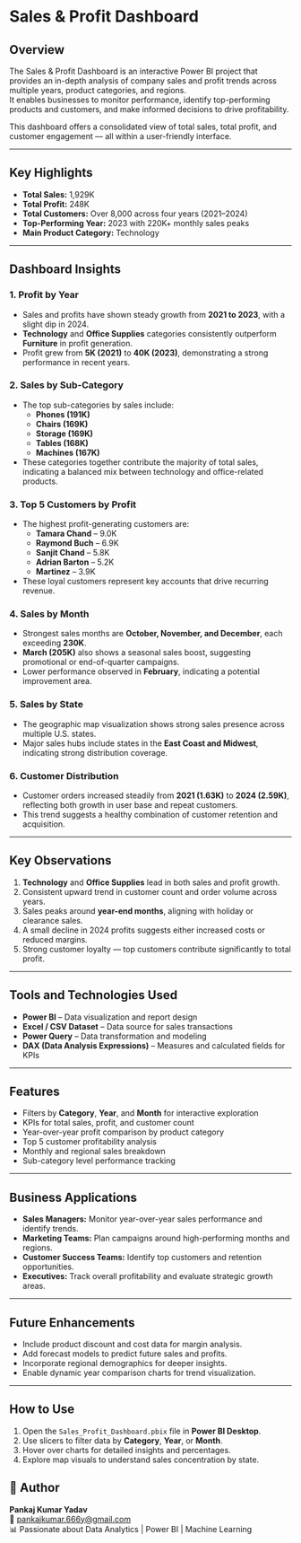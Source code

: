 
# Sales & Profit Dashboard

## Overview
The Sales & Profit Dashboard is an interactive Power BI project that provides an in-depth analysis of company sales and profit trends across multiple years, product categories, and regions.  
It enables businesses to monitor performance, identify top-performing products and customers, and make informed decisions to drive profitability.

This dashboard offers a consolidated view of total sales, total profit, and customer engagement — all within a user-friendly interface.

---

## Key Highlights
- **Total Sales:** 1,929K  
- **Total Profit:** 248K  
- **Total Customers:** Over 8,000 across four years (2021–2024)  
- **Top-Performing Year:** 2023 with 220K+ monthly sales peaks  
- **Main Product Category:** Technology  

---

## Dashboard Insights

### 1. **Profit by Year**
- Sales and profits have shown steady growth from **2021 to 2023**, with a slight dip in 2024.  
- **Technology** and **Office Supplies** categories consistently outperform **Furniture** in profit generation.  
- Profit grew from **5K (2021)** to **40K (2023)**, demonstrating a strong performance in recent years.

### 2. **Sales by Sub-Category**
- The top sub-categories by sales include:  
  - **Phones (191K)**  
  - **Chairs (169K)**  
  - **Storage (169K)**  
  - **Tables (168K)**  
  - **Machines (167K)**  
- These categories together contribute the majority of total sales, indicating a balanced mix between technology and office-related products.

### 3. **Top 5 Customers by Profit**
- The highest profit-generating customers are:  
  - **Tamara Chand** – 9.0K  
  - **Raymond Buch** – 6.9K  
  - **Sanjit Chand** – 5.8K  
  - **Adrian Barton** – 5.2K  
  - **Martinez** – 3.9K  
- These loyal customers represent key accounts that drive recurring revenue.

### 4. **Sales by Month**
- Strongest sales months are **October, November, and December**, each exceeding **230K**.  
- **March (205K)** also shows a seasonal sales boost, suggesting promotional or end-of-quarter campaigns.  
- Lower performance observed in **February**, indicating a potential improvement area.

### 5. **Sales by State**
- The geographic map visualization shows strong sales presence across multiple U.S. states.  
- Major sales hubs include states in the **East Coast and Midwest**, indicating strong distribution coverage.

### 6. **Customer Distribution**
- Customer orders increased steadily from **2021 (1.63K)** to **2024 (2.59K)**, reflecting both growth in user base and repeat customers.  
- This trend suggests a healthy combination of customer retention and acquisition.

---

## Key Observations
1. **Technology** and **Office Supplies** lead in both sales and profit growth.  
2. Consistent upward trend in customer count and order volume across years.  
3. Sales peaks around **year-end months**, aligning with holiday or clearance sales.  
4. A small decline in 2024 profits suggests either increased costs or reduced margins.  
5. Strong customer loyalty — top customers contribute significantly to total profit.  

---

## Tools and Technologies Used
- **Power BI** – Data visualization and report design  
- **Excel / CSV Dataset** – Data source for sales transactions  
- **Power Query** – Data transformation and modeling  
- **DAX (Data Analysis Expressions)** – Measures and calculated fields for KPIs  

---

## Features
- Filters by **Category**, **Year**, and **Month** for interactive exploration  
- KPIs for total sales, profit, and customer count  
- Year-over-year profit comparison by product category  
- Top 5 customer profitability analysis  
- Monthly and regional sales breakdown  
- Sub-category level performance tracking  

---

## Business Applications
- **Sales Managers:** Monitor year-over-year sales performance and identify trends.  
- **Marketing Teams:** Plan campaigns around high-performing months and regions.  
- **Customer Success Teams:** Identify top customers and retention opportunities.  
- **Executives:** Track overall profitability and evaluate strategic growth areas.  

---

## Future Enhancements
- Include product discount and cost data for margin analysis.  
- Add forecast models to predict future sales and profits.  
- Incorporate regional demographics for deeper insights.  
- Enable dynamic year comparison charts for trend visualization.  

---

## How to Use
1. Open the `Sales_Profit_Dashboard.pbix` file in **Power BI Desktop**.  
2. Use slicers to filter data by **Category**, **Year**, or **Month**.  
3. Hover over charts for detailed insights and percentages.  
4. Explore map visuals to understand sales concentration by state.  


## 🙌 Author
**Pankaj Kumar Yadav**  
📧 pankajkumar.666y@gmail.com  
📊 Passionate about Data Analytics | Power BI | Machine Learning  

